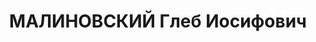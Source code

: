 ---
title: МАЛИНОВСКИЙ Глеб Иосифович
description: нач. 2-го корпуса завода им. Молотова г.Днепропетровск
---